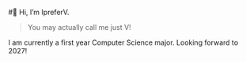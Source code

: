 #👋 Hi, I’m IpreferV. 
> You may actually call me just V!

I am currently a first year Computer Science major. Looking forward to 2027!

<!---
IpreferV/IpreferV is a ✨ special ✨ repository because its `README.md` (this file) appears on your GitHub profile.
You can click the Preview link to take a look at your changes.
--->
